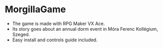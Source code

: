 # MorgillaGame
+ The game is made with RPG Maker VX Ace.
+ Its story goes about an annual dorm event in Móra Ferenc Kollégium, Szeged.  
+ Easy install and controls guide included.
